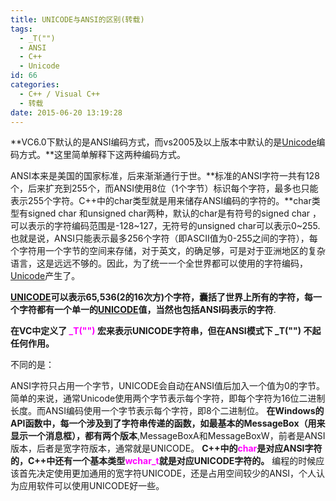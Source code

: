 ```yaml
---
title: UNICODE与ANSI的区别(转载)
tags:
  - _T("")
  - ANSI
  - C++
  - Unicode
id: 66
categories:
  - C++ / Visual C++
  - 转载
date: 2015-06-20 13:19:28
---
```


**VC6.0下默认的是ANSI编码方式，而vs2005及以上版本中默认的是[Unicode](https://zh.wikipedia.org/wiki/Unicode)编码方式。**这里简单解释下这两种编码方式。

ANSI本来是美国的国家标准，后来渐渐通行于世。**标准的ANSI字符一共有128个，后来扩充到255个，而ANSI使用8位（1个字节）标识每个字符，最多也只能表示255个字符。C++中的char类型就是用来储存ANSI编码的字符的。**char类型有signed char 和unsigned char两种，默认的char是有符号的signed char ，可以表示的字符编码范围是-128~127，无符号的unsigned char可以表示0~255.
也就是说，ANSI只能表示最多256个字符（即ASCII值为0-255之间的字符），每个字符用一个字节的空间来存储，对于英文，的确足够，可是对于亚洲地区的复杂语言，这是远远不够的。因此，为了统一一个全世界都可以使用的字符编码，[Unicode](https://zh.wikipedia.org/wiki/Unicode)产生了。

**[UNICODE](https://zh.wikipedia.org/wiki/Unicode)可以表示65,536(2的16次方)个字符，囊括了世界上所有的字符，每一个字符都有一个单一的[UNICODE](https://zh.wikipedia.org/wiki/Unicode)值，当然也包括ANSI码表示的字符**.

**在VC中定义了<span style="color: #ff00ff;"> _T("")</span> 宏来表示UNICODE字符串，但在ANSI模式下 _T("") 不起任何作用。**

不同的是：

ANSI字符只占用一个字节，UNICODE会自动在ANSI值后加入一个值为0的字节。
简单的来说，通常Unicode使用两个字节表示每个字符，即每个字符为16位二进制长度。而ANSI编码使用一个字节表示每个字符，即8个二进制位。
**在Windows的API函数中，每一个涉及到了字符串传递的函数，如最基本的MessageBox（用来显示一个消息框），都有两个版本**,MessageBoxA和MessageBoxW，前者是ANSI版本，后者是宽字符版本，通常就是UNICODE。
**C++中的<span style="color: #ff00ff;">char</span>是对应ANSI字符的，C++中还有一个基本类型<span style="color: #ff00ff;">wchar_t</span>就是对应UNICODE字符的。**
编程的时候应该首先决定使用更加通用的宽字符UNICODE，还是占用空间较少的ANSI，个人认为应用软件可以使用UNICODE好一些。